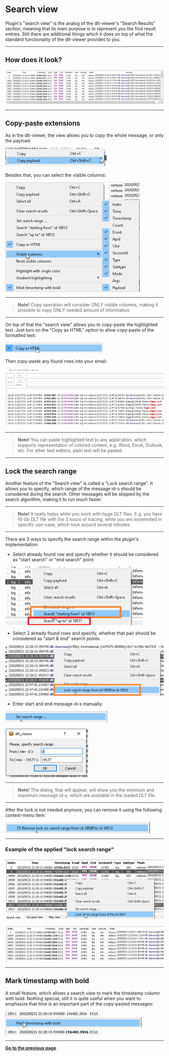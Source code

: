 # Search view

Plugin's "search view" is the analog of the dlt-viewer's "Search Results" section, meaning that its main purpose is to represent you the find result entries.
Still there are additional things which it does on top of what the standard functionality of the dlt-viewer provides to you.

----

## How does it look?

![Screenshot of the "Search view" appearence](./search_view_appearence.png)

----

## Copy-paste extensions 

As in the dlt-viewer, the view allows you to copy the whole message, or only the payload:

![Screenshot of the context-menu part, which is related to the "Copy" operation](./search_view_copy_context_menu.png)

Besides that, you can select the visible columns:

![Screenshot of the "Visible columns" context menu](./search_view_visible_columns.png)

----

>**Note!** Copy operation will consider ONLY visible columns, making it possible to copy ONLY needed amount of information.

----

On top of that the "search view" allows you to copy-paste the highlighted text.
Just turn on the "Copy as HTML" option to allow copy-paste of the formatted text:

![Screenshot of the "Copy HTML" context menu item](./search_view_copy_html.png)

Then copy-paste any found rows into your email:

![Screenshot of the "Copy HTML" context menu item](./search_view_copy_paste_to_email.png)

----

> **Note!** You can paste highlighted text to any application, which supports representation of colored content, e.g. Word, Excel, Outlook, etc.
> For other text editors, plain text will be pasted.

----

## Lock the search range

Another feature of the "Search view" is called a "Lock search range".
It allows you to specify, which range of the message id-s should be considered during the search. Other messages will be skipped by the search algorithm, making it to run much faster.

----

> **Note!** It really helps while you work with huge DLT files.
> E.g. you have 10 Gb DLT file with the 3 hours of tracing, while you are insterested in specific use-case, which took around several minutes.

----

There are 3 ways to specify the search range within the plugin's implementation:

- Select already found row and specify whether it should be considered as "start search" or "end search" point:

![Screenshot of the "Lock search range by single row" part of the context menu](./search_view_lock_search_range_by_single_row.png)

- Select 2 already found rows and specify, whether that pair should be considered as "start & end" search points:

![Screenshot of the "Lock search range by two rows" part of the context menu](./search_view_lock_search_range_by_two_rows.png)

- Enter start and end message id-s manually:

![Screenshot of the "Set search range" context menu item](./search_view_set_search_range_context_menu.png)</br></br>
![Screenshot of the "Set search range" dialog](./search_view_set_search_range_dialog.png)

----

> **Note!** The dialog, that will appear, will show you the minimum and maximum message id-s, which are available in the loaded DLT file.

----

After the lock is not needed anymore, you can remove it using the following context-menu item:

![Screenshot of the "Remove search range" context-menu item](./search_view_remove_search_range_context_menu_item.png)

----

### Example of the applied "lock search range"

![Screenshot of the "Lock search range" example, before being applied](./search_view_lock_search_range_example_before.png)</br></br>
![Screenshot of the "Lock search range" example, after being applied](./search_view_lock_search_range_example_after.png)

----

## Mark timestamp with bold

A small feature, which allows a search view to mark the timestamp column with bold.
Nothing special, still it is quite useful when you want to emphasize that time is an important part of the copy-pasted messages:

![Screenshot of the "Mark timestamp with bold" feature, before being applied](./search_view_mark_timestamp_bold_before.png)</br>
![Screenshot of the "Mark timestamp with bold" context-menu item](./search_view_mark_timestamp_bold_context_menu.png)</br>
![Screenshot of the "Mark timestamp with bold" feature, after being applied](./search_view_mark_timestamp_bold_after.png)

----

[**Go to the previous page**](../../README.md)